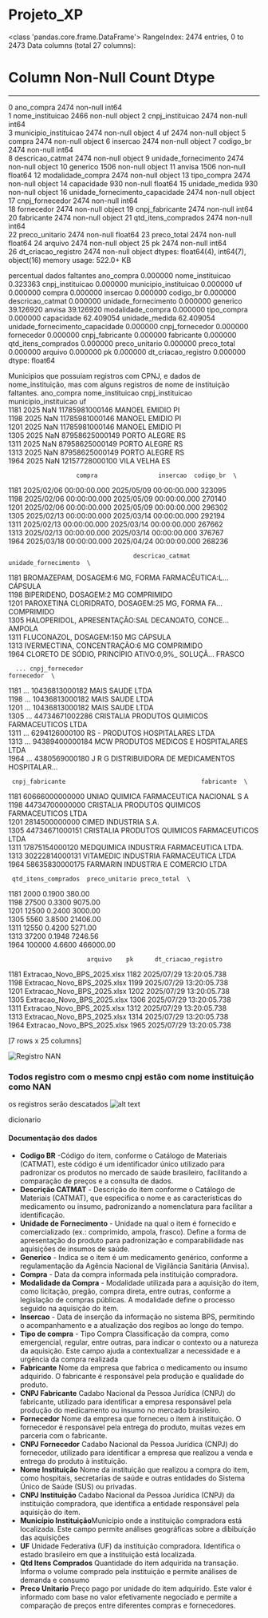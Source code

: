 # Projeto_XP

<class 'pandas.core.frame.DataFrame'>
RangeIndex: 2474 entries, 0 to 2473
Data columns (total 27 columns):
 #   Column                           Non-Null Count  Dtype  
---  ------                           --------------  -----  
 0   ano_compra                       2474 non-null   int64  
 1   nome_instituicao                 2466 non-null   object 
 2   cnpj_instituicao                 2474 non-null   int64  
 3   municipio_instituicao            2474 non-null   object 
 4   uf                               2474 non-null   object 
 5   compra                           2474 non-null   object 
 6   insercao                         2474 non-null   object 
 7   codigo_br                        2474 non-null   int64  
 8   descricao_catmat                 2474 non-null   object 
 9   unidade_fornecimento             2474 non-null   object 
 10  generico                         1506 non-null   object 
 11  anvisa                           1506 non-null   float64
 12  modalidade_compra                2474 non-null   object 
 13  tipo_compra                      2474 non-null   object 
 14  capacidade                       930 non-null    float64
 15  unidade_medida                   930 non-null    object 
 16  unidade_fornecimento_capacidade  2474 non-null   object 
 17  cnpj_fornecedor                  2474 non-null   int64  
 18  fornecedor                       2474 non-null   object 
 19  cnpj_fabricante                  2474 non-null   int64  
 20  fabricante                       2474 non-null   object 
 21  qtd_itens_comprados              2474 non-null   int64  
 22  preco_unitario                   2474 non-null   float64
 23  preco_total                      2474 non-null   float64
 24  arquivo                          2474 non-null   object 
 25  pk                               2474 non-null   int64  
 26  dt_criacao_registro              2474 non-null   object 
dtypes: float64(4), int64(7), object(16)
memory usage: 522.0+ KB

percentual dados faltantes
ano_compra                          0.000000
nome_instituicao                    0.323363
cnpj_instituicao                    0.000000
municipio_instituicao               0.000000
uf                                  0.000000
compra                              0.000000
insercao                            0.000000
codigo_br                           0.000000
descricao_catmat                    0.000000
unidade_fornecimento                0.000000
generico                           39.126920
anvisa                             39.126920
modalidade_compra                   0.000000
tipo_compra                         0.000000
capacidade                         62.409054
unidade_medida                     62.409054
unidade_fornecimento_capacidade     0.000000
cnpj_fornecedor                     0.000000
fornecedor                          0.000000
cnpj_fabricante                     0.000000
fabricante                          0.000000
qtd_itens_comprados                 0.000000
preco_unitario                      0.000000
preco_total                         0.000000
arquivo                             0.000000
pk                                  0.000000
dt_criacao_registro                 0.000000
dtype: float64

Municipios que possuiam registros com CPNJ, e dados de nome_instituição, mas com alguns registros de nome de instituição faltantes.
ano_compra nome_instituicao  cnpj_instituicao municipio_instituicao  uf  \
1181        2025              NaN    11785981000146         MANOEL EMIDIO  PI   
1198        2025              NaN    11785981000146         MANOEL EMIDIO  PI   
1201        2025              NaN    11785981000146         MANOEL EMIDIO  PI   
1305        2025              NaN    87958625000149          PORTO ALEGRE  RS   
1311        2025              NaN    87958625000149          PORTO ALEGRE  RS   
1313        2025              NaN    87958625000149          PORTO ALEGRE  RS   
1964        2025              NaN    12157728000100            VILA VELHA  ES   

                       compra                 insercao  codigo_br  \
1181  2025/02/06 00:00:00.000  2025/05/09 00:00:00.000     323095   
1198  2025/02/06 00:00:00.000  2025/05/09 00:00:00.000     270140   
1201  2025/02/06 00:00:00.000  2025/05/09 00:00:00.000     296302   
1305  2025/02/13 00:00:00.000  2025/03/14 00:00:00.000     292194   
1311  2025/02/13 00:00:00.000  2025/03/14 00:00:00.000     267662   
1313  2025/02/13 00:00:00.000  2025/03/14 00:00:00.000     376767   
1964  2025/03/18 00:00:00.000  2025/04/24 00:00:00.000     268236   

                                       descricao_catmat unidade_fornecimento  \
1181  BROMAZEPAM, DOSAGEM:6 MG, FORMA FARMACÊUTICA:L...              CÁPSULA   
1198                           BIPERIDENO, DOSAGEM:2 MG           COMPRIMIDO   
1201  PAROXETINA CLORIDRATO, DOSAGEM:25 MG, FORMA FA...           COMPRIMIDO   
1305  HALOPERIDOL, APRESENTAÇÃO:SAL DECANOATO, CONCE...               AMPOLA   
1311                         FLUCONAZOL, DOSAGEM:150 MG              CÁPSULA   
1313                     IVERMECTINA, CONCENTRAÇÃO:6 MG           COMPRIMIDO   
1964  CLORETO DE SÓDIO, PRINCÍPIO ATIVO:0,9%_ SOLUÇÃ...               FRASCO   

      ... cnpj_fornecedor                                         fornecedor  \
1181  ...  10436813000182                                    MAIS SAUDE LTDA   
1198  ...  10436813000182                                    MAIS SAUDE LTDA   
1201  ...  10436813000182                                    MAIS SAUDE LTDA   
1305  ...  44734671002286     CRISTALIA PRODUTOS QUIMICOS FARMACEUTICOS LTDA   
1311  ...   6294126000100                    RS - PRODUTOS HOSPITALARES LTDA   
1313  ...  94389400000184           MCW PRODUTOS MEDICOS E HOSPITALARES LTDA   
1964  ...   4380569000180  J R G DISTRIBUIDORA DE MEDICAMENTOS HOSPITALAR...   

     cnpj_fabricante                                      fabricante  \
1181  60666000000000         UNIAO QUIMICA FARMACEUTICA NACIONAL S A   
1198  44734700000000  CRISTALIA PRODUTOS QUIMICOS FARMACEUTICOS LTDA   
1201   2814500000000                            CIMED INDUSTRIA S.A.   
1305  44734671000151  CRISTALIA PRODUTOS QUIMICOS FARMACEUTICOS LTDA   
1311  17875154000120         MEDQUIMICA INDUSTRIA FARMACEUTICA LTDA.   
1313  30222814000131           VITAMEDIC INDUSTRIA FARMACEUTICA LTDA   
1964  58635830000175              FARMARIN INDUSTRIA E COMERCIO LTDA   

     qtd_itens_comprados  preco_unitario preco_total  \
1181                2000          0.1900      380.00   
1198               27500          0.3300     9075.00   
1201               12500          0.2400     3000.00   
1305                5560          3.8500    21406.00   
1311               12550          0.4200     5271.00   
1313               37200          0.1948     7246.56   
1964              100000          4.6600   466000.00   

                          arquivo    pk      dt_criacao_registro  
1181  Extracao_Novo_BPS_2025.xlsx  1182  2025/07/29 13:20:05.738  
1198  Extracao_Novo_BPS_2025.xlsx  1199  2025/07/29 13:20:05.738  
1201  Extracao_Novo_BPS_2025.xlsx  1202  2025/07/29 13:20:05.738  
1305  Extracao_Novo_BPS_2025.xlsx  1306  2025/07/29 13:20:05.738  
1311  Extracao_Novo_BPS_2025.xlsx  1312  2025/07/29 13:20:05.738  
1313  Extracao_Novo_BPS_2025.xlsx  1314  2025/07/29 13:20:05.738  
1964  Extracao_Novo_BPS_2025.xlsx  1965  2025/07/29 13:20:05.738  

[7 rows x 25 columns]

![Registro NAN](image.png)

### Todos registro com o mesmo cnpj estão com nome instituição como NAN
os registros serão descatados
![alt text](image-1.png)


dicionario 
#### Documentação dos dados
* <b>Codigo BR</b> -Código do item, conforme o Catálogo de Materiais (CATMAT), este código é um identificador único utilizado para padronizar os produtos no mercado de saúde brasileiro, facilitando a comparação de preços e a consulta de dados.
* <b>Descrição CATMAT</b> - Descrição do item conforme o Catálogo de Materiais (CATMAT), que especifica o nome e as características do medicamento ou insumo, padronizando a nomenclatura para facilitar a identificação.
* <b>Unidade de Fornecimento</b> - Unidade na qual o item é fornecido e comercializado (ex.: comprimido, ampola, frasco). Define a forma de apresentação do produto para padronização e comparabilidade nas aquisições de insumos de saúde.
* <b>Generico</b> - Indica se o item é um medicamento genérico, conforme a regulamentação da Agência Nacional de Vigilância Sanitária (Anvisa).
* <b>Compra</b> - Data da compra informada pela instituição compradora.
* <b>Modalidade da Compra</b> - Modalidade utilizada para a aquisição do item, como licitação, pregão, compra direta, entre outras, conforme a legislação de compras públicas. A modalidade define o processo seguido na aquisição do item.
* <b>Insercao</b> - Data de inserção da informação no sistema BPS, permitindo o acompanhamento e a atualização dos regibos ao longo do tempo.
* <b>Tipo de compra</b> - Tipo Compra Classificação da compra, como emergencial, regular, entre outras, para indicar o contexto ou a natureza da aquisição. Este campo ajuda a contextualizar a necessidade e a urgência da compra realizada
* <b>Fabricante</b> Nome da empresa que fabrica o medicamento ou insumo adquirido. O fabricante é responsável pela produção e qualidade do produto.
* <b>CNPJ Fabricante</b> Cadabo Nacional da Pessoa Jurídica (CNPJ) do fabricante, utilizado para identificar a empresa responsável pela produção do medicamento ou insumo no mercado brasileiro.
* <b>Fornecedor</b> Nome da empresa que forneceu o item à instituição. O fornecedor é responsável pela entrega do produto, muitas vezes em parceria com o fabricante.
* <b>CNPJ Fornecedor</b> Cadabo Nacional da Pessoa Jurídica (CNPJ) do fornecedor, utilizado para identificar a empresa que realizou a venda e entrega do produto à instituição.
* <b>Nome Instituição</b> Nome da instituição que realizou a compra do item, como hospitais, secretarias de saúde e outras entidades do Sistema Único de Saúde (SUS) ou privadas.
* <b>CNPJ Instituição</b> Cadabo Nacional da Pessoa Jurídica (CNPJ) da instituição compradora, que identifica a entidade responsável pela aquisição do item.
* <b>Município Instituição</b>Município onde a instituição compradora está localizada. Este campo permite análises geográficas sobre a dibibuição das aquisições
* <b>UF</b> Unidade Federativa (UF) da instituição compradora. Identifica o estado brasileiro em que a instituição está localizada.
* <b>Qtd Itens Comprados</b> Quantidade do item adquirida na transação. Informa o volume comprado pela instituição e permite análises de demanda e consumo
* <b>Preco Unitario</b> Preço pago por unidade do item adquirido. Este valor é informado com base no valor efetivamente negociado e permite a comparação de preços entre diferentes compras e fornecedores.